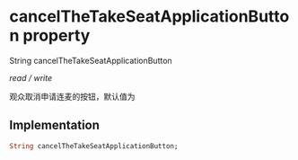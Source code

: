 


# cancelTheTakeSeatApplicationButton property







String cancelTheTakeSeatApplicationButton
  
_<span class="feature">read / write</span>_



<p>观众取消申请连麦的按钮，默认值为</p>



## Implementation

```dart
String cancelTheTakeSeatApplicationButton;
```







